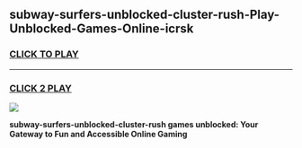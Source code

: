 
## subway-surfers-unblocked-cluster-rush-Play-Unblocked-Games-Online-icrsk
<h3>
<a href="https://premium76.site?title=subway-surfers-unblocked-cluster-rush&ref=25A">CLICK TO PLAY</a></h3>
<hr>

<h3>
<a href="https://premium76.site?title=subway-surfers-unblocked-cluster-rush&ref=25A">CLICK 2 PLAY</a>
  
</h3>

<a href="https://premium76.site?title=subway-surfers-unblocked-cluster-rush&ref=25A"><img src="https://clearcache.store/games.png"></a>


**subway-surfers-unblocked-cluster-rush games unblocked: Your Gateway to Fun and Accessible Online Gaming**
